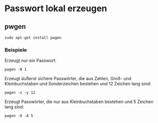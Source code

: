 # Passwort lokal erzeugen

## pwgen
```
sudo apt-get install pwgen
```

### Beispiele

Erzeugt nur ein Passwort:

    pwgen -N 1 

Erzeugt äußerst sichere Passwörter, die aus Zahlen, Groß- und Kleinbuchstaben und Sonderzeichen bestehen und 12 Zeichen lang sind:

    pwgen -s -y 12 

Erzeugt Passwörter, die nur aus Kleinbuchstaben bestehen und 5 Zeichen lang sind:

    pwgen -0 -A 5 
